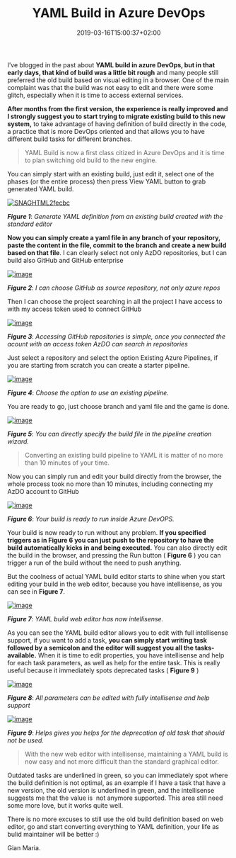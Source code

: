 ﻿---
title: "YAML Build in Azure DevOps"
description: ""
date: 2019-03-16T15:00:37+02:00
draft: false
tags: [Azure Devops,build,YAML]
categories: [Azure DevOps]
---
I’ve blogged in the past about  **YAML build in azure DevOps, but in that early days, that kind of build was a little bit rough** and many people still preferred the old build based on visual editing in a browser. One of the main complaint was that the build was not easy to edit and there were some glitch, especially when it is time to access external services.

 **After months from the first version, the experience is really improved and I strongly suggest you to start trying to migrate existing build to this new system,** to take advantage of having definition of build directly in the code, a practice that is more DevOps oriented and that allows you to have different build tasks for different branches.

> YAML Build is now a first class citized in Azure DevOps and it is time to plan switching old build to the new engine.

You can simply start with an existing build, just edit it, select one of the phases (or the entire process) then press View YAML button to grab generated YAML build.

[![SNAGHTML2fecbc](https://www.codewrecks.com/blog/wp-content/uploads/2019/03/SNAGHTML2fecbc_thumb.png "SNAGHTML2fecbc")](https://www.codewrecks.com/blog/wp-content/uploads/2019/03/SNAGHTML2fecbc.png)

 ***Figure 1***: *Generate YAML definition from an existing build created with the standard editor*

 **Now you can simply create a yaml file in any branch of your repository, paste the content in the file, commit to the branch and create a new build based on that file**. I can clearly select not only AzDO repositories, but I can build also GitHub and GitHub enterprise

[![image](https://www.codewrecks.com/blog/wp-content/uploads/2019/03/image_thumb.png "image")](https://www.codewrecks.com/blog/wp-content/uploads/2019/03/image.png)

 ***Figure 2***: *I can choose GitHub as source repository, not only azure repos*

Then I can choose the project searching in all the project I have access to with my access token used to connect GitHub

[![image](https://www.codewrecks.com/blog/wp-content/uploads/2019/03/image_thumb-1.png "image")](https://www.codewrecks.com/blog/wp-content/uploads/2019/03/image-1.png)

 ***Figure 3***: *Accessing GitHub repositories is simple, once you connected the acount with an access token AzDO can search in repositories*

Just select a repository and select the option Existing Azure Pipelines, if you are starting from scratch you can create a starter pipeline.

[![image](https://www.codewrecks.com/blog/wp-content/uploads/2019/03/image_thumb-2.png "image")](https://www.codewrecks.com/blog/wp-content/uploads/2019/03/image-2.png)

 ***Figure 4***: *Choose the option to use an existing pipeline.*

You are ready to go, just choose branch and yaml file and the game is done.

[![image](https://www.codewrecks.com/blog/wp-content/uploads/2019/03/image_thumb-3.png "image")](https://www.codewrecks.com/blog/wp-content/uploads/2019/03/image-3.png)

 ***Figure 5***: *You can directly specify the build file in the pipeline creation wizard.*

> Converting an existing build pipeline to YAML it is matter of no more than 10 minutes of your time.

Now you can simply run and edit your build directly from the browser, the whole process took no more than 10 minutes, including connecting my AzDO account to GitHub

[![image](https://www.codewrecks.com/blog/wp-content/uploads/2019/03/image_thumb-4.png "image")](https://www.codewrecks.com/blog/wp-content/uploads/2019/03/image-4.png)

 ***Figure 6***: *Your build is ready to run inside Azure DevOPS.*

Your build is now ready to run without any problem.  **If you specified triggers as in Figure 6 you can just push to the repository to have the build automatically kicks in and being executed.** You can also directly edit the build in the browser, and pressing the Run button ( **Figure 6** ) you can trigger a run of the build without the need to push anything.

But the coolness of actual YAML build editor starts to shine when you start editing your build in the web editor, because you have intellisense, as you can see in  **Figure 7**.

[![image](https://www.codewrecks.com/blog/wp-content/uploads/2019/03/image_thumb-5.png "image")](https://www.codewrecks.com/blog/wp-content/uploads/2019/03/image-5.png)

 ***Figure 7***: *YAML build web editor has now intellisense.*

As you can see the YAML build editor allows you to edit with full intellisense support, if you want to add a task,  **you can simply start writing task followed by a semicolon and the editor will suggest you all the tasks-available.** When it is time to edit properties, you have intellisense and help for each task parameters, as well as help for the entire task. This is really useful because it immediately spots deprecated tasks ( **Figure 9** )

[![image](https://www.codewrecks.com/blog/wp-content/uploads/2019/03/image_thumb-6.png "image")](https://www.codewrecks.com/blog/wp-content/uploads/2019/03/image-6.png)

 ***Figure 8***: *All parameters can be edited with fully intellisense and help support*

[![image](https://www.codewrecks.com/blog/wp-content/uploads/2019/03/image_thumb-7.png "image")](https://www.codewrecks.com/blog/wp-content/uploads/2019/03/image-7.png)

 ***Figure 9***: *Helps gives you helps for the deprecation of old task that should not be used.*

> With the new web editor with intellisense, maintaining a YAML build is now easy and not more difficult than the standard graphical editor.

Outdated tasks are underlined in green, so you can immediately spot where the build definition is not optimal, as an example if I have a task that have a new version, the old version is underlined in green, and the intellisense suggests me that the value is  not anymore supported. This area still need some more love, but it works quite well.

There is no more excuses to still use the old build definition based on web editor, go and start converting everything to YAML definition, your life as bulid maintainer will be better :)

Gian Maria.
